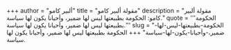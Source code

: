 +++
author = "ألبير كامو"
title = "مقولة ألبير كامو"
description = "مقولة ألبير كامو: الحكومة بطبيعتها ليس لها ضمير، وأحيانا يكون لها سياسة."
quote = '''الحكومة بطبيعتها ليس لها ضمير، وأحيانا يكون لها سياسة.'''
slug = "الحكومة-بطبيعتها-ليس-لها-ضمير،-وأحيانا-يكون-لها-سياسة"
+++
الحكومة بطبيعتها ليس لها ضمير، وأحيانا يكون لها سياسة.
